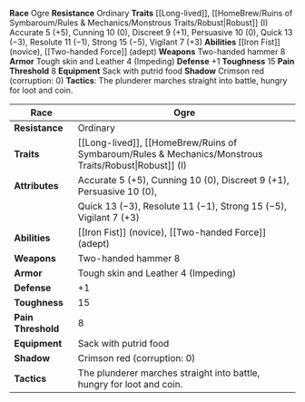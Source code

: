 **Race** Ogre 
**Resistance** Ordinary 
**Traits** [[Long-lived]], [[HomeBrew/Ruins of Symbaroum/Rules & Mechanics/Monstrous Traits/Robust|Robust]] (I) 
Accurate 5 (+5), Cunning 10 (0), Discreet 9 (+1), Persuasive 10 (0), Quick 13 (−3), Resolute 11 (−1), Strong 15 (−5), Vigilant 7 (+3) 
**Abilities** [[Iron Fist]] (novice), [[Two-handed Force]] (adept) 
**Weapons** Two-handed hammer 8 
**Armor** Tough skin and Leather 4 (Impeding) 
**Defense** +1 
**Toughness** 15 
**Pain Threshold** 8 
**Equipment** Sack with putrid food 
**Shadow** Crimson red (corruption: 0) 
**Tactics**: The plunderer marches straight into battle, hungry for loot and coin.

| **Race**           | Ogre                                                                                                  |
| ------------------ | ----------------------------------------------------------------------------------------------------- |
| **Resistance**     | Ordinary                                                                                              |
| **Traits**         | [[Long-lived]], [[HomeBrew/Ruins of Symbaroum/Rules & Mechanics/Monstrous Traits/Robust\|Robust]] (I) |
| **Attributes**     | Accurate 5 (+5), Cunning 10 (0), Discreet 9 (+1), Persuasive 10 (0),                                  |
|                    | Quick 13 (−3), Resolute 11 (−1), Strong 15 (−5), Vigilant 7 (+3)                                      |
| **Abilities**      | [[Iron Fist]] (novice), [[Two-handed Force]] (adept)                                                  |
| **Weapons**        | Two-handed hammer 8                                                                                   |
| **Armor**          | Tough skin and Leather 4 (Impeding)                                                                   |
| **Defense**        | +1                                                                                                    |
| **Toughness**      | 15                                                                                                    |
| **Pain Threshold** | 8                                                                                                     |
| **Equipment**      | Sack with putrid food                                                                                 |
| **Shadow**         | Crimson red (corruption: 0)                                                                           |
| **Tactics**        | The plunderer marches straight into battle, hungry for loot and coin.                                 |